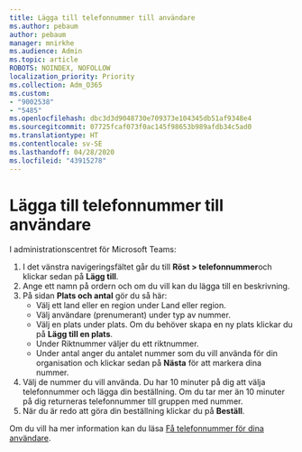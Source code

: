 ```yaml
---
title: Lägga till telefonnummer till användare
ms.author: pebaum
author: pebaum
manager: mnirkhe
ms.audience: Admin
ms.topic: article
ROBOTS: NOINDEX, NOFOLLOW
localization_priority: Priority
ms.collection: Adm_O365
ms.custom:
- "9002538"
- "5485"
ms.openlocfilehash: dbc3d3d9048730e709373e104345db51af9348e4
ms.sourcegitcommit: 07725fcaf073f0ac145f98653b989afdb34c5ad0
ms.translationtype: HT
ms.contentlocale: sv-SE
ms.lasthandoff: 04/28/2020
ms.locfileid: "43915278"
---
```

# <a name="adding-phone-numbers-to-users"></a>Lägga till telefonnummer till användare

I administrationscentret för Microsoft Teams:

1. I det vänstra navigeringsfältet går du till **Röst > telefonnummer**och klickar sedan på **Lägg till**.
2. Ange ett namn på ordern och om du vill kan du lägga till en beskrivning.
3. På sidan **Plats och antal** gör du så här:
    - Välj ett land eller en region under Land eller region.
    - Välj användare (prenumerant) under typ av nummer.
    - Välj en plats under plats. Om du behöver skapa en ny plats klickar du på **Lägg till en plats**.
    - Under Riktnummer väljer du ett riktnummer.
    - Under antal anger du antalet nummer som du vill använda för din organisation och klickar sedan på **Nästa** för att markera dina nummer.
4. Välj de nummer du vill använda. Du har 10 minuter på dig att välja telefonnummer och lägga din beställning. Om du tar mer än 10 minuter på dig returneras telefonnummer till gruppen med nummer.
5. När du är redo att göra din beställning klickar du på **Beställ**.

Om du vill ha mer information kan du läsa [Få telefonnummer för dina användare](https://docs.microsoft.com/microsoftteams/getting-phone-numbers-for-your-users).

